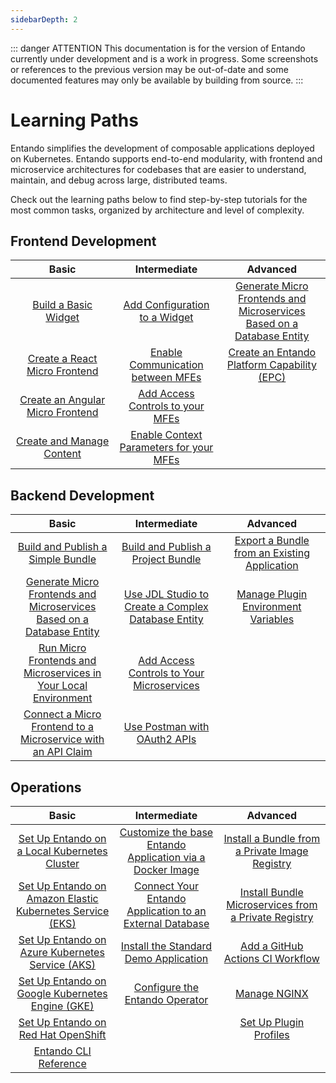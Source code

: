 ```yaml
---
sidebarDepth: 2
---
```

::: danger ATTENTION
This documentation is for the version of Entando currently under development and is a work in progress.
Some screenshots or references to the previous version may be out-of-date and some documented features may
only be available by building from source.
:::

# Learning Paths
Entando simplifies the development of composable applications deployed on Kubernetes. Entando supports end-to-end modularity, with frontend and microservice architectures for codebases that are easier to understand, maintain, and debug across large, distributed teams. 

Check out the learning paths below to find step-by-step tutorials for the most common tasks, organized by architecture and level of complexity.


## Frontend Development

<style>
table th:first-of-type {
    width: 33%;
}
table th:nth-of-type(2) {
    width: 33%;
}
table th:nth-of-type(3) {
    width: 34%;
}
</style>

| Basic | Intermediate | Advanced
| :-: | :-: | :-:
| [Build a Basic Widget](./compose/widgets-fragments.md)| [Add Configuration to a Widget](./create/mfe/widget-configuration.md)| [Generate Micro Frontends and Microservices Based on a Database Entity](./create/ms/generate-microservices-and-micro-frontends.md) |
| [Create a React Micro Frontend](./create/mfe/react.md) | [Enable Communication between MFEs](./create/mfe/communication.md) | [Create an Entando Platform Capability (EPC)](./create/mfe/epc.md)|
| [Create an Angular Micro Frontend](./create/mfe/angular.md) | [Add Access Controls to your MFEs](./create/ms/add-access-controls.md) |
| [Create and Manage Content](./compose/content-tutorial.md)| [Enable Context Parameters for your MFEs](./create/mfe/context-params.md) |

## Backend Development

| Basic | Intermediate | Advanced
| :-: | :-: | :-:
| [Build and Publish a Simple Bundle](./create/pb/publish-simple-bundle.md)| [Build and Publish a Project Bundle](./create/pb/publish-project-bundle.md) | [Export a Bundle from an Existing Application](./create/pb/export-bundle-from-application.md) |
| [Generate Micro Frontends and Microservices Based on a Database Entity](./create/ms/generate-microservices-and-micro-frontends.md) |[Use JDL Studio to Create a Complex Database Entity](./create/ms/update-data-model.md) | [Manage Plugin Environment Variables](./devops/plugin-environment-variables.md)
| [Run Micro Frontends and Microservices in Your Local Environment](./create/ms/run-local.md) | [Add Access Controls to Your Microservices](./create/ms/add-access-controls.md) |
|[Connect a Micro Frontend to a Microservice with an API Claim](./create/ms/add-api-claim.md) |[Use Postman with OAuth2 APIs](./create/ms/use-postman-with-oauth2.md)

## Operations

| Basic | Intermediate | Advanced
| :-: | :-: | :-:
| [Set Up Entando on a Local Kubernetes Cluster](../docs/getting-started/) | [Customize the base Entando Application via a Docker Image](./devops/build-core-image.md) | [Install a Bundle from a Private Image Registry](./curate/bundle-private-images.md)
| [Set Up Entando on Amazon Elastic Kubernetes Service (EKS)](./getting-started/eks-install.md) | [Connect Your Entando Application to an External Database](./devops/external-db.md) | [Install Bundle Microservices from a Private Registry](./curate/ms-private-images.md)
| [Set Up Entando on Azure Kubernetes Service (AKS)](./getting-started/azure-install.md) | [Install the Standard Demo Application](./solution/install-standard-demo.md) | [Add a GitHub Actions CI Workflow](./create/pb/github-actions-workflow.md)
| [Set Up Entando on Google Kubernetes Engine (GKE)](./getting-started/gke-install.md) | [Configure the Entando Operator](./devops/entando-operator.md) | [Manage NGINX](./devops/manage-nginx.md)
| [Set Up Entando on Red Hat OpenShift](./getting-started/openshift-install.md) |  | [Set Up Plugin Profiles](./devops/plugin-configuration.md) |
| [Entando CLI Reference](../docs/getting-started/entando-cli.md) |  |


